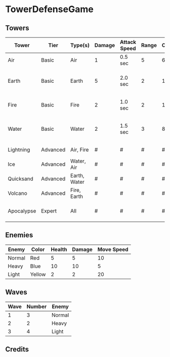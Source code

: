 # TowerDefenseGame

## Towers
Tower       | Tier     | Type(s)      | Damage | Attack Speed | Range | Cost | Notes
----------- | -------- | ------------ | ------ | ------------ | ----- | ---- | -----
Air         | Basic    | Air          |  1     |  0.5 sec     | 5     | 60   | 
Earth       | Basic    | Earth        |  5     |  2.0 sec     | 2     | 100  | Hits all enemies within range
Fire        | Basic    | Fire         |  2     |  1.0 sec     | 2     | 120  | Deals 1 dps for 2 sec
Water       | Basic    | Water        |  2     |  1.5 sec     | 3     | 80   | Slows enemies by 25% for 2 sec
Lightning   | Advanced | Air, Fire    |  #     |  #           | #     | #    | To be designed
Ice         | Advanced | Water, Air   |  #     |  #           | #     | #    | To be designed
Quicksand   | Advanced | Earth, Water |  #     |  #           | #     | #    | To be designed
Volcano     | Advanced | Fire, Earth  |  #     |  #           | #     | #    | To be designed
Apocalypse  | Expert   | All          |  #     |  #           | #     | #    | Not created yet

## Enemies
Enemy  | Color  | Health | Damage | Move Speed 
-------| ------ | ------ | ------ | ----------
Normal | Red    | 5      |  5     |  10
Heavy  | Blue   | 10     |  10    |  5
Light  | Yellow | 2      |  2     |  20

## Waves
Wave | Number | Enemy
---- | ------ | ------
1    | 3      | Normal
2    | 2      | Heavy
3    | 4      | Light

## Credits
